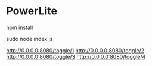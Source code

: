 PowerLite
=========

npm install

sudo node index.js

http://0.0.0.0:8080/toggle/1
http://0.0.0.0:8080/toggle/2
http://0.0.0.0:8080/toggle/3
http://0.0.0.0:8080/toggle/4